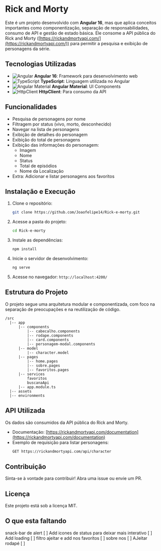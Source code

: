 # Rick and Morty

Este é um projeto desenvolvido com **Angular 16**, mas que aplica conceitos importantes como componentização, separação de responsabilidades, consumo de API e gestão de estado básica. Ele consome a API pública do Rick and Morty ([https://rickandmortyapi.com/](https://rickandmortyapi.com/)) para permitir a pesquisa e exibição de personagens da série. 

## Tecnologias Utilizadas
- ![Angular](https://img.shields.io/badge/Angular-16-red?style=for-the-badge&logo=angular) **Angular 16**: Framework para desenvolvimento web
- ![TypeScript](https://img.shields.io/badge/TypeScript-blue?style=for-the-badge&logo=typescript) **TypeScript**: Linguagem utilizada no Angular
- ![Angular Material](https://img.shields.io/badge/Angular%20Material-orange?style=for-the-badge&logo=angular) **Angular Material**: UI Components
- ![HttpClient](https://img.shields.io/badge/HttpClient-green?style=for-the-badge) **HttpClient**: Para consumo da API

## Funcionalidades
- Pesquisa de personagens por nome
- Filtragem por status (vivo, morto, desconhecido)
- Navegar na lista de personagens
- Exibição de detalhes do personagem
- Exibição do total de personagens
- Exibição das informações do personagem:
  - Imagem
  - Nome
  - Status
  - Total de episódios
  - Nome da Localização
- Extra: Adicionar e listar personagens aos favoritos

## Instalação e Execução
1. Clone o repositório:
   ```sh
   git clone https://github.com/Joaofelipe14/Rick-e-morty.git
   ```
2. Acesse a pasta do projeto:
   ```sh
   cd Rick-e-morty
   ```
3. Instale as dependências:
   ```sh
   npm install
   ```
4. Inicie o servidor de desenvolvimento:
   ```sh
   ng serve
   ```
5. Acesse no navegador: `http://localhost:4200/`

## Estrutura do Projeto
O projeto segue uma arquitetura modular e componentizada, com foco na separação de preocupações e na reutilização de código.
```
/src
  |-- app
      |-- components
          |-- cabecalho.components
          |-- rodape.components
          |-- card.components
          |-- personagem-modal.components
      |-- model
          |-- character.model
      |-- pages
          |-- home.pages
          |-- sobre.pages
          |-- favoritos.pages
      |-- services
          favoritos
          buscanaApi
      |-- app.module.ts
  |-- assets
  |-- environments
```

## API Utilizada
Os dados são consumidos da API pública do Rick and Morty.
- Documentação: [https://rickandmortyapi.com/documentation](https://rickandmortyapi.com/documentation)
- Exemplo de requisição para listar personagens:
  ```sh
  GET https://rickandmortyapi.com/api/character
  ```

## Contribuição
Sinta-se à vontade para contribuir! Abra uma issue ou envie um PR.

## Licença
Este projeto está sob a licença MIT.


## O que esta faltando
snack-bar de alert                               [ ]
Add icones de status para deixar mais interativo [ ]
Add loading                                      [ ]
filtro ajeitar e add nos favoritos               [ ]
sobre nos                                        [ ]
AJeitar rodapé                                   [ ]
